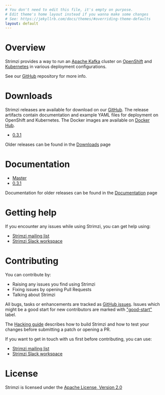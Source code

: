 ```yaml
---
# You don't need to edit this file, it's empty on purpose.
# Edit theme's home layout instead if you wanna make some changes
# See: https://jekyllrb.com/docs/themes/#overriding-theme-defaults
layout: default
---
```


# Overview

Strimzi provides a way to run an [Apache Kafka](https://kafka.apache.org/) cluster on [OpenShift](https://www.openshift.org/) and [Kubernetes](https://kubernetes.io/) in various deployment configurations.

See our [GitHub](http://github.com/strimzi) repository for more info.

# Downloads

Strimzi releases are available for download on our [GitHub](https://github.com/strimzi/strimzi). The release artifacts
contain documentation and example YAML files for deployment on OpenShift and Kubernetes. The Docker images are
available on [Docker Hub](https://hub.docker.com/u/strimzi/).

* [0.3.1](https://github.com/strimzi/strimzi/releases/tag/0.3.1)

Older releases can be found in the [Downloads](/downloads) page

# Documentation

* [Master](/docs/master/)
* [0.3.1](/docs/0.3.1/)

Documentation for older releases can be found in the [Documentation](/documentation) page

# Getting help

If you encounter any issues while using Strimzi, you can get help using:

* [Strimzi mailing list](https://www.redhat.com/mailman/listinfo/strimzi)
* [Strimzi Slack workspace](https://join.slack.com/t/strimzi/shared_invite/enQtMzU2Mjk3NTgxMzE5LTYyMTUwMGNlMDQwMzBhOGI4YmY4MjhiMDgyNjA5OTk2MTFiYjc4M2Q3NGU1YTFjOWRiMzM2NGMwNDUwMjBlNDY)

# Contributing

You can contribute by:

* Raising any issues you find using Strimzi
* Fixing issues by opening Pull Requests
* Talking about Strimzi

All bugs, tasks or enhancements are tracked as [GitHub issues](https://github.com/strimzi/strimzi/issues). Issues which 
might be a good start for new contributors are marked with ["good-start"](https://github.com/strimzi/strimzi/labels/good-start)
label.

The [Hacking guide](https://github.com/strimzi/strimzi/blob/master/HACKING.md) describes how to build Strimzi and how to 
test your changes before submitting a patch or opening a PR.

If you want to get in touch with us first before contributing, you can use:

* [Strimzi mailing list](https://www.redhat.com/mailman/listinfo/strimzi)
* [Strimzi Slack workspace](https://join.slack.com/t/strimzi/shared_invite/enQtMzU2Mjk3NTgxMzE5LTYyMTUwMGNlMDQwMzBhOGI4YmY4MjhiMDgyNjA5OTk2MTFiYjc4M2Q3NGU1YTFjOWRiMzM2NGMwNDUwMjBlNDY)

# License

Strimzi is licensed under the [Apache License, Version 2.0](/LICENSE)
